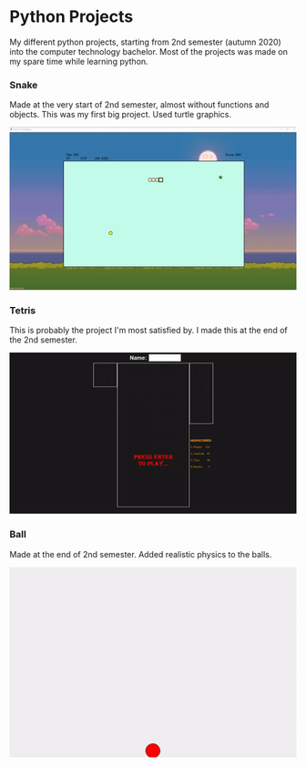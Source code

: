 # Python Projects
My different python projects, starting from 2nd semester (autumn 2020) into the computer technology bachelor. Most of the projects was made on my spare time while learning python.

### Snake

Made at the very start of 2nd semester, almost without functions and objects. This was my first big project. Used turtle graphics.

![Snake made with turtle graphics](images/snake_turtleGraphics.gif)



### Tetris

This is probably the project I'm most satisfied by. I made this at the end of the 2nd semester.

![Tetris gif](images/tetris.gif)



### Ball

Made at the end of 2nd semester. Added realistic physics to the balls.

![Balls colliding](images/balls.gif)
